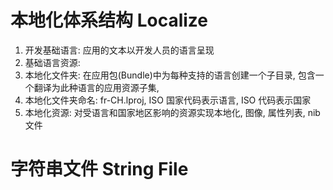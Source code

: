 # 本地化体系结构 Localize

1. 开发基础语言: 应用的文本以开发人员的语言呈现
2. 基础语言资源: 
2. 本地化文件夹: 在应用包(Bundle)中为每种支持的语言创建一个子目录, 包含一个翻译为此种语言的应用资源子集, 
3. 本地化文件夹命名: fr-CH.lproj, ISO 国家代码表示语言, ISO 代码表示国家
4. 本地化资源: 对受语言和国家地区影响的资源实现本地化, 图像, 属性列表, nib 文件

# 字符串文件 String File

